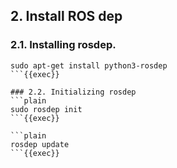 
## 2. Install ROS dep

### 2.1. Installing rosdep.
```plain
sudo apt-get install python3-rosdep
```{{exec}}

### 2.2. Initializing rosdep
```plain
sudo rosdep init
```{{exec}}

```plain
rosdep update
```{{exec}}
